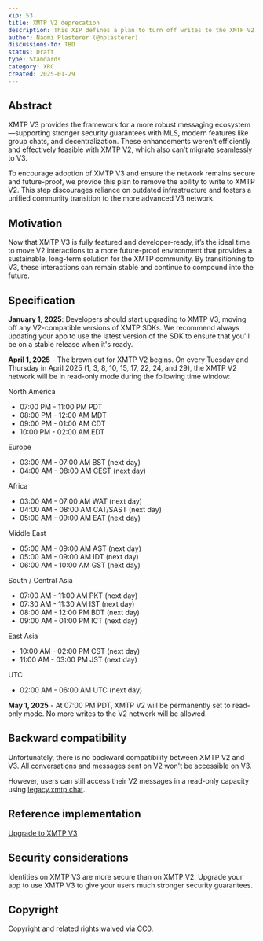 ```yaml
---
xip: 53
title: XMTP V2 deprecation
description: This XIP defines a plan to turn off writes to the XMTP V2 network and making it read only to encourage developers to upgrade to using the XMTP V3 network.
author: Naomi Plasterer (@nplasterer)
discussions-to: TBD
status: Draft
type: Standards
category: XRC
created: 2025-01-29
---
```


## Abstract

XMTP V3 provides the framework for a more robust messaging ecosystem—supporting stronger security guarantees with MLS, modern features like group chats, and decentralization. These enhancements weren’t efficiently and effectively feasible with XMTP V2, which also can’t migrate seamlessly to V3.

To encourage adoption of XMTP V3 and ensure the network remains secure and future-proof, we provide this plan to remove the ability to write to XMTP V2. This step discourages reliance on outdated infrastructure and fosters a unified community transition to the more advanced V3 network.

## Motivation

Now that XMTP V3 is fully featured and developer-ready, it’s the ideal time to move V2 interactions to a more future-proof environment that provides a sustainable, long-term solution for the XMTP community. By transitioning to V3, these interactions can remain stable and continue to compound into the future.

## Specification

**January 1, 2025**: Developers should start upgrading to XMTP V3, moving off any V2-compatible versions of XMTP SDKs. We recommend always updating your app to use the latest version of the SDK to ensure that you'll be on a stable release when it's ready.

**April 1, 2025** - The brown out for XMTP V2 begins. On every Tuesday and Thursday in April 2025 (1, 3, 8, 10, 15, 17, 22, 24, and 29), the XMTP V2 network will be in read-only mode during the following time window:

North America

- 07:00 PM - 11:00 PM PDT
- 08:00 PM - 12:00 AM MDT
- 09:00 PM - 01:00 AM CDT
- 10:00 PM - 02:00 AM EDT

Europe

- 03:00 AM - 07:00 AM BST (next day)
- 04:00 AM - 08:00 AM CEST (next day)

Africa

- 03:00 AM - 07:00 AM WAT (next day)
- 04:00 AM - 08:00 AM CAT/SAST (next day)
- 05:00 AM - 09:00 AM EAT (next day)

Middle East

- 05:00 AM - 09:00 AM AST (next day)
- 05:00 AM - 09:00 AM IDT (next day)
- 06:00 AM - 10:00 AM GST (next day)

South / Central Asia

- 07:00 AM - 11:00 AM PKT (next day)
- 07:30 AM - 11:30 AM IST (next day)
- 08:00 AM - 12:00 PM BDT (next day)
- 09:00 AM - 01:00 PM ICT (next day)

East Asia

- 10:00 AM - 02:00 PM CST (next day)
- 11:00 AM - 03:00 PM JST (next day)

UTC

- 02:00 AM - 06:00 AM UTC (next day)

**May 1, 2025** - At 07:00 PM PDT, XMTP V2 will be permanently set to read-only mode. No more writes to the V2 network will be allowed.

## Backward compatibility

Unfortunately, there is no backward compatibility between XMTP V2 and V3. All conversations and messages sent on V2 won't be accessible on V3.

However, users can still access their V2 messages in a read-only capacity using [legacy.xmtp.chat](https://legacy.xmtp.chat/).

## Reference implementation

[Upgrade to XMTP V3](https://docs.xmtp.org/upgrade-to-v3)

## Security considerations

Identities on XMTP V3 are more secure than on XMTP V2. Upgrade your app to use XMTP V3 to give your users much stronger security guarantees.

## Copyright

Copyright and related rights waived via [CC0](https://creativecommons.org/publicdomain/zero/1.0/).

